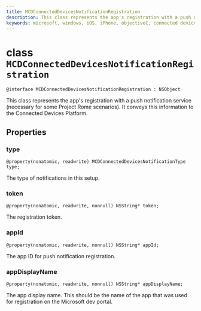 ```yaml
---
title: MCDConnectedDevicesNotificationRegistration
description: This class represents the app's registration with a push notification service (necessary for some Project Rome scenarios). 
keywords: microsoft, windows, iOS, iPhone, objectiveC, connected devices, Project Rome
---
```


# class `MCDConnectedDevicesNotificationRegistration` 

```
@interface MCDConnectedDevicesNotificationRegistration : NSObject
```  
 This class represents the app's registration with a push notification service (necessary for some Project Rome scenarios). It conveys this information to the Connected Devices Platform.

## Properties

### type
`@property(nonatomic, readwrite) MCDConnectedDevicesNotificationType type;`

The type of notifications in this setup.

### token
`@property(nonatomic, readwrite, nonnull) NSString* token;`

The registration token.

### appId
`@property(nonatomic, readwrite, nonnull) NSString* appId;`

The app ID for push notification registration.

### appDisplayName
`@property(nonatomic, readwrite, nonnull) NSString* appDisplayName;`

The app display name. This should be the name of the app that was used for registration
on the Microsoft dev portal.